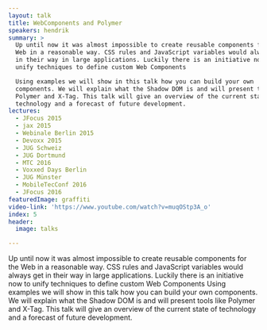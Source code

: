```yaml
---
layout: talk
title: WebComponents and Polymer
speakers: hendrik
summary: >
  Up until now it was almost impossible to create reusable components for the
  Web in a reasonable way. CSS rules and JavaScript variables would always get
  in their way in large applications. Luckily there is an initiative now to
  unify techniques to define custom Web Components

  Using examples we will show in this talk how you can build your own
  components. We will explain what the Shadow DOM is and will present tools like
  Polymer and X-Tag. This talk will give an overview of the current state of
  technology and a forecast of future development.
lectures:
  - JFocus 2015
  - jax 2015
  - Webinale Berlin 2015
  - Devoxx 2015
  - JUG Schweiz
  - JUG Dortmund
  - MTC 2016
  - Voxxed Days Berlin
  - JUG Münster
  - MobileTecConf 2016
  - JFocus 2016
featuredImage: graffiti
video-link: 'https://www.youtube.com/watch?v=muqOStp3A_o'
index: 5
header:
  image: talks

---
```


Up until now it was almost impossible to create reusable components for the Web in a reasonable way. CSS rules and JavaScript variables would always get in their way in large applications. Luckily there is an initiative now to unify techniques to define custom Web Components
Using examples we will show in this talk how you can build your own components. We will explain what the Shadow DOM is and will present tools like Polymer and X-Tag. This talk will give an overview of the current state of technology and a forecast of future development.

